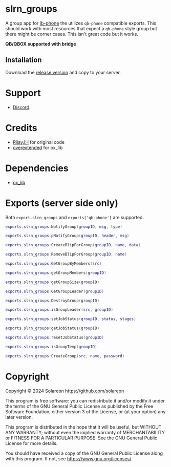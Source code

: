 # slrn_groups
A group app for [lb-phone](https://lbphone.com/) the utilizes `qb-phone` compatible exports. This should work with most resources that expect a `qb-phone` style group but there might be corner cases. This isn't great code but it works.

**QB/QBOX supported with bridge**

## Installation
Download the [release version](https://github.com/solareon/slrn_groups/release) and copy to your server.

# Support
- [Discord](https://discord.gg/TZFBBHvG6E)

# Credits
- [RijayJH](https://github.com/RijayJH/rj_groups-for-lb_phone) for original code
- [overextended](https://github.com/overextended) for ox_lib

# Dependencies
- [ox_lib](https://github.com/overextended/ox_lib)

# Exports (server side only)

Both `export.slrn_groups` and `exports['qb-phone']` are supported.

```lua copy
exports.slrn_groups:NotifyGroup(groupID, msg, type)
```

```lua copy
exports.slrn_groups:pNotifyGroup(groupID, header, msg)
```

```lua copy
exports.slrn_groups:CreateBlipForGroup(groupID, name, data)
```

```lua copy
exports.slrn_groups:RemoveBlipForGroup(groupID, name)
```

```lua copy
exports.slrn_groups:GetGroupByMembers(src)
```

```lua copy
exports.slrn_groups:getGroupMembers(groupID)
```

```lua copy
exports.slrn_groups:getGroupSize(groupID)
```

```lua copy
exports.slrn_groups:GetGroupLeader(groupID)
```

```lua copy
exports.slrn_groups:DestroyGroup(groupID)
```

```lua copy
exports.slrn_groups:isGroupLeader(src, groupID)
```

```lua copy
exports.slrn_groups:setJobStatus(groupID, status, stages)
```

```lua copy
exports.slrn_groups:getJobStatus(groupID)
```

```lua copy
exports.slrn_groups:resetJobStatus(groupID)
```

```lua copy
exports.slrn_groups:isGroupTemp(groupID)
```

```lua copy
exports.slrn_groups:CreateGroup(src, name, password)
```

# Copyright

Copyright © 2024 Solareon <https://github.com/solareon>

This program is free software: you can redistribute it and/or modify it under the terms of the GNU General Public License as published by the Free Software Foundation, either version 3 of the License, or (at your option) any later version.

This program is distributed in the hope that it will be useful, but WITHOUT ANY WARRANTY; without even the implied warranty of MERCHANTABILITY or FITNESS FOR A PARTICULAR PURPOSE. See the GNU General Public License for more details.

You should have received a copy of the GNU General Public License along with this program. If not, see <https://www.gnu.org/licenses/>.